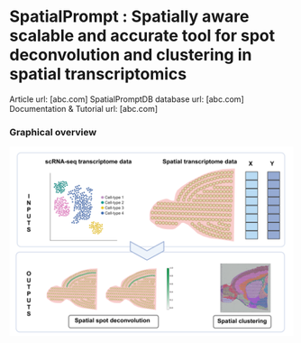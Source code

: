 # SpatialPrompt : Spatially aware scalable and accurate tool for spot deconvolution and clustering in spatial transcriptomics

Article url: [abc.com]
SpatialPromptDB database url: [abc.com]
Documentation & Tutorial url: [abc.com]
### Graphical overview 
![alt text](tutorials/images/graphical_abstract.png)
